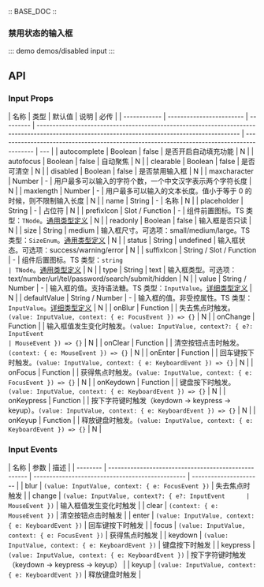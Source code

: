 :: BASE_DOC ::

### 禁用状态的输入框

::: demo demos/disabled input
:::

## API

### Input Props

| 名称         | 类型                     | 默认值    | 说明                                                                                                                                           | 必传                                                                                      |
| ------------ | ------------------------ | --------- | ---------------------------------------------------------------------------------------------------------------------------------------------- | ----------------------------------------------------------------------------------------- | --- |
| autocomplete | Boolean                  | false     | 是否开启自动填充功能                                                                                                                           | N                                                                                         |
| autofocus    | Boolean                  | false     | 自动聚焦                                                                                                                                       | N                                                                                         |
| clearable    | Boolean                  | false     | 是否可清空                                                                                                                                     | N                                                                                         |
| disabled     | Boolean                  | false     | 是否禁用输入框                                                                                                                                 | N                                                                                         |
| maxcharacter | Number                   | -         | 用户最多可以输入的字符个数，一个中文汉字表示两个字符长度                                                                                       | N                                                                                         |
| maxlength    | Number                   | -         | 用户最多可以输入的文本长度。值小于等于 0 的时候，则不限制输入长度                                                                              | N                                                                                         |
| name         | String                   | -         | 名称                                                                                                                                           | N                                                                                         |
| placeholder  | String                   | -         | 占位符                                                                                                                                         | N                                                                                         |
| prefixIcon   | Slot / Function          | -         | 组件前置图标。TS 类型：`TNode`。[通用类型定义](https://github.com/Tencent/tdesign-vue/blob/develop/src/common.ts)                              | N                                                                                         |
| readonly     | Boolean                  | false     | 输入框是否只读                                                                                                                                 | N                                                                                         |
| size         | String                   | medium    | 输入框尺寸。可选项：small/medium/large。TS 类型：`SizeEnum`。[通用类型定义](https://github.com/Tencent/tdesign-vue/blob/develop/src/common.ts) | N                                                                                         |
| status       | String                   | undefined | 输入框状态。可选项：success/warning/error                                                                                                      | N                                                                                         |
| suffixIcon   | String / Slot / Function | -         | 组件后置图标。TS 类型：`string                                                                                                                 | TNode`。[通用类型定义](https://github.com/Tencent/tdesign-vue/blob/develop/src/common.ts) | N   |
| type         | String                   | text      | 输入框类型。可选项：text/number/url/tel/password/search/submit/hidden                                                                          | N                                                                                         |
| value        | String / Number          | -         | 输入框的值。支持语法糖。TS 类型：`InputValue`。[详细类型定义](https://github.com/Tencent/tdesign-vue/tree/develop/src/input/type.ts)           | N                                                                                         |
| defaultValue | String / Number          | -         | 输入框的值。非受控属性。TS 类型：`InputValue`。[详细类型定义](https://github.com/Tencent/tdesign-vue/tree/develop/src/input/type.ts)           | N                                                                                         |
| onBlur       | Function                 |           | 失去焦点时触发。`(value: InputValue, context: { e: FocusEvent }) => {}`                                                                        | N                                                                                         |
| onChange     | Function                 |           | 输入框值发生变化时触发。`(value: InputValue, context?: { e?: InputEvent                                                                        | MouseEvent }) => {}`                                                                      | N   |
| onClear      | Function                 |           | 清空按钮点击时触发。`(context: { e: MouseEvent }) => {}`                                                                                       | N                                                                                         |
| onEnter      | Function                 |           | 回车键按下时触发。`(value: InputValue, context: { e: KeyboardEvent }) => {}`                                                                   | N                                                                                         |
| onFocus      | Function                 |           | 获得焦点时触发。`(value: InputValue, context: { e: FocusEvent }) => {}`                                                                        | N                                                                                         |
| onKeydown    | Function                 |           | 键盘按下时触发。`(value: InputValue, context: { e: KeyboardEvent }) => {}`                                                                     | N                                                                                         |
| onKeypress   | Function                 |           | 按下字符键时触发（keydown -> keypress -> keyup）。`(value: InputValue, context: { e: KeyboardEvent }) => {}`                                   | N                                                                                         |
| onKeyup      | Function                 |           | 释放键盘时触发。`(value: InputValue, context: { e: KeyboardEvent }) => {}`                                                                     | N                                                                                         |

### Input Events

| 名称     | 参数                                                 | 描述                                             |
| -------- | ---------------------------------------------------- | ------------------------------------------------ | ---------------------- |
| blur     | `(value: InputValue, context: { e: FocusEvent })`    | 失去焦点时触发                                   |
| change   | `(value: InputValue, context?: { e?: InputEvent      | MouseEvent })`                                   | 输入框值发生变化时触发 |
| clear    | `(context: { e: MouseEvent })`                       | 清空按钮点击时触发                               |
| enter    | `(value: InputValue, context: { e: KeyboardEvent })` | 回车键按下时触发                                 |
| focus    | `(value: InputValue, context: { e: FocusEvent })`    | 获得焦点时触发                                   |
| keydown  | `(value: InputValue, context: { e: KeyboardEvent })` | 键盘按下时触发                                   |
| keypress | `(value: InputValue, context: { e: KeyboardEvent })` | 按下字符键时触发（keydown -> keypress -> keyup） |
| keyup    | `(value: InputValue, context: { e: KeyboardEvent })` | 释放键盘时触发                                   |
